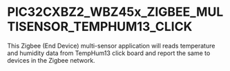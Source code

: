 # PIC32CXBZ2_WBZ45x_ZIGBEE_MULTISENSOR_TEMPHUM13_CLICK
This Zigbee (End Device) multi-sensor application will reads temperature and humidity data from TempHum13 click board and report the same to devices in the Zigbee network.

